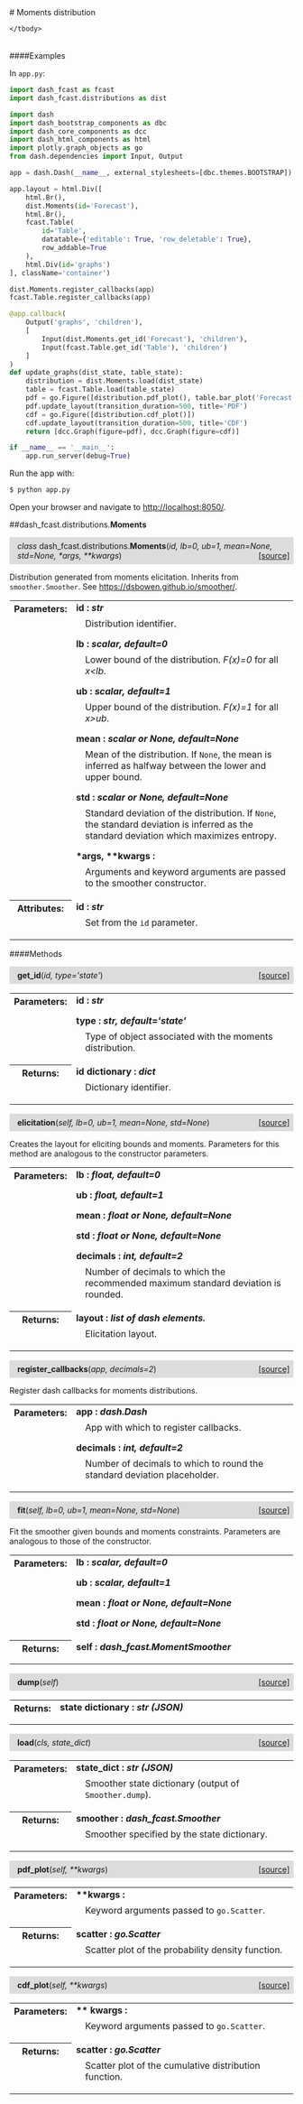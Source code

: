 <script src="https://cdn.mathjax.org/mathjax/latest/MathJax.js?config=TeX-AMS-MML_HTMLorMML" type="text/javascript"></script>

<link rel="stylesheet" href="https://assets.readthedocs.org/static/css/readthedocs-doc-embed.css" type="text/css" />

<style>
    a.src-href {
        float: right;
    }
    p.attr {
        margin-top: 0.5em;
        margin-left: 1em;
    }
    p.func-header {
        background-color: gainsboro;
        border-radius: 0.1em;
        padding: 0.5em;
        padding-left: 1em;
    }
    table.field-table {
        border-radius: 0.1em
    }
</style># Moments distribution

<table class="docutils field-list field-table" frame="void" rules="none">
    <col class="field-name" />
    <col class="field-body" />
    <tbody valign="top">
        
    </tbody>
</table>

####Examples

In `app.py`:

```python
import dash_fcast as fcast
import dash_fcast.distributions as dist

import dash
import dash_bootstrap_components as dbc
import dash_core_components as dcc
import dash_html_components as html
import plotly.graph_objects as go
from dash.dependencies import Input, Output

app = dash.Dash(__name__, external_stylesheets=[dbc.themes.BOOTSTRAP])

app.layout = html.Div([
    html.Br(),
    dist.Moments(id='Forecast'),
    html.Br(),
    fcast.Table(
        id='Table',
        datatable={'editable': True, 'row_deletable': True},
        row_addable=True
    ),
    html.Div(id='graphs')
], className='container')

dist.Moments.register_callbacks(app)
fcast.Table.register_callbacks(app)

@app.callback(
    Output('graphs', 'children'),
    [
        Input(dist.Moments.get_id('Forecast'), 'children'),
        Input(fcast.Table.get_id('Table'), 'children')
    ]
)
def update_graphs(dist_state, table_state):
    distribution = dist.Moments.load(dist_state)
    table = fcast.Table.load(table_state)
    pdf = go.Figure([distribution.pdf_plot(), table.bar_plot('Forecast')])
    pdf.update_layout(transition_duration=500, title='PDF')
    cdf = go.Figure([distribution.cdf_plot()])
    cdf.update_layout(transition_duration=500, title='CDF')
    return [dcc.Graph(figure=pdf), dcc.Graph(figure=cdf)]

if __name__ == '__main__':
    app.run_server(debug=True)
```

Run the app with:

```bash
$ python app.py
```

Open your browser and navigate to <http://localhost:8050/>.

##dash_fcast.distributions.**Moments**

<p class="func-header">
    <i>class</i> dash_fcast.distributions.<b>Moments</b>(<i>id, lb=0, ub=1, mean=None, std=None, *args, **kwargs</i>) <a class="src-href" target="_blank" href="https://github.com/dsbowen/dash-fcast/blob/master/dash_fcast/distributions\moments.py#L74">[source]</a>
</p>

Distribution generated from moments elicitation. Inherits from
`smoother.Smoother`. See <https://dsbowen.github.io/smoother/>.

<table class="docutils field-list field-table" frame="void" rules="none">
    <col class="field-name" />
    <col class="field-body" />
    <tbody valign="top">
        <tr class="field">
    <th class="field-name"><b>Parameters:</b></td>
    <td class="field-body" width="100%"><b>id : <i>str</i></b>
<p class="attr">
    Distribution identifier.
</p>
<b>lb : <i>scalar, default=0</i></b>
<p class="attr">
    Lower bound of the distribution. <em>F(x)=0</em> for all <em>x&lt;lb</em>.
</p>
<b>ub : <i>scalar, default=1</i></b>
<p class="attr">
    Upper bound of the distribution. <em>F(x)=1</em> for all <em>x&gt;ub</em>.
</p>
<b>mean : <i>scalar or None, default=None</i></b>
<p class="attr">
    Mean of the distribution. If <code>None</code>, the mean is inferred as halfway between the lower and upper bound.
</p>
<b>std : <i>scalar or None, default=None</i></b>
<p class="attr">
    Standard deviation of the distribution. If <code>None</code>, the standard deviation is inferred as the standard deviation which maximizes entropy.
</p>
<b>*args, **kwargs : <i></i></b>
<p class="attr">
    Arguments and keyword arguments are passed to the smoother constructor.
</p></td>
</tr>
<tr class="field">
    <th class="field-name"><b>Attributes:</b></td>
    <td class="field-body" width="100%"><b>id : <i>str</i></b>
<p class="attr">
    Set from the <code>id</code> parameter.
</p></td>
</tr>
    </tbody>
</table>



####Methods



<p class="func-header">
    <i></i> <b>get_id</b>(<i>id, type='state'</i>) <a class="src-href" target="_blank" href="https://github.com/dsbowen/dash-fcast/blob/master/dash_fcast/distributions\moments.py#L113">[source]</a>
</p>



<table class="docutils field-list field-table" frame="void" rules="none">
    <col class="field-name" />
    <col class="field-body" />
    <tbody valign="top">
        <tr class="field">
    <th class="field-name"><b>Parameters:</b></td>
    <td class="field-body" width="100%"><b>id : <i>str</i></b>
<p class="attr">
    
</p>
<b>type : <i>str, default='state'</i></b>
<p class="attr">
    Type of object associated with the moments distribution.
</p></td>
</tr>
<tr class="field">
    <th class="field-name"><b>Returns:</b></td>
    <td class="field-body" width="100%"><b>id dictionary : <i>dict</i></b>
<p class="attr">
    Dictionary identifier.
</p></td>
</tr>
    </tbody>
</table>





<p class="func-header">
    <i></i> <b>elicitation</b>(<i>self, lb=0, ub=1, mean=None, std=None</i>) <a class="src-href" target="_blank" href="https://github.com/dsbowen/dash-fcast/blob/master/dash_fcast/distributions\moments.py#L140">[source]</a>
</p>

Creates the layout for eliciting bounds and moments. Parameters for
this method are analogous to the constructor parameters.

<table class="docutils field-list field-table" frame="void" rules="none">
    <col class="field-name" />
    <col class="field-body" />
    <tbody valign="top">
        <tr class="field">
    <th class="field-name"><b>Parameters:</b></td>
    <td class="field-body" width="100%"><b>lb : <i>float, default=0</i></b>
<p class="attr">
    
</p>
<b>ub : <i>float, default=1</i></b>
<p class="attr">
    
</p>
<b>mean : <i>float or None, default=None</i></b>
<p class="attr">
    
</p>
<b>std : <i>float or None, default=None</i></b>
<p class="attr">
    
</p>
<b>decimals : <i>int, default=2</i></b>
<p class="attr">
    Number of decimals to which the recommended maximum standard deviation is rounded.
</p></td>
</tr>
<tr class="field">
    <th class="field-name"><b>Returns:</b></td>
    <td class="field-body" width="100%"><b>layout : <i>list of dash elements.</i></b>
<p class="attr">
    Elicitation layout.
</p></td>
</tr>
    </tbody>
</table>





<p class="func-header">
    <i></i> <b>register_callbacks</b>(<i>app, decimals=2</i>) <a class="src-href" target="_blank" href="https://github.com/dsbowen/dash-fcast/blob/master/dash_fcast/distributions\moments.py#L197">[source]</a>
</p>

Register dash callbacks for moments distributions.

<table class="docutils field-list field-table" frame="void" rules="none">
    <col class="field-name" />
    <col class="field-body" />
    <tbody valign="top">
        <tr class="field">
    <th class="field-name"><b>Parameters:</b></td>
    <td class="field-body" width="100%"><b>app : <i>dash.Dash</i></b>
<p class="attr">
    App with which to register callbacks.
</p>
<b>decimals : <i>int, default=2</i></b>
<p class="attr">
    Number of decimals to which to round the standard deviation placeholder.
</p></td>
</tr>
    </tbody>
</table>





<p class="func-header">
    <i></i> <b>fit</b>(<i>self, lb=0, ub=1, mean=None, std=None</i>) <a class="src-href" target="_blank" href="https://github.com/dsbowen/dash-fcast/blob/master/dash_fcast/distributions\moments.py#L259">[source]</a>
</p>

Fit the smoother given bounds and moments constraints. Parameters are
analogous to those of the constructor.

<table class="docutils field-list field-table" frame="void" rules="none">
    <col class="field-name" />
    <col class="field-body" />
    <tbody valign="top">
        <tr class="field">
    <th class="field-name"><b>Parameters:</b></td>
    <td class="field-body" width="100%"><b>lb : <i>scalar, default=0</i></b>
<p class="attr">
    
</p>
<b>ub : <i>scalar, default=1</i></b>
<p class="attr">
    
</p>
<b>mean : <i>float or None, default=None</i></b>
<p class="attr">
    
</p>
<b>std : <i>float or None, default=None</i></b>
<p class="attr">
    
</p></td>
</tr>
<tr class="field">
    <th class="field-name"><b>Returns:</b></td>
    <td class="field-body" width="100%"><b>self : <i>dash_fcast.MomentSmoother</i></b>
<p class="attr">
    
</p></td>
</tr>
    </tbody>
</table>





<p class="func-header">
    <i></i> <b>dump</b>(<i>self</i>) <a class="src-href" target="_blank" href="https://github.com/dsbowen/dash-fcast/blob/master/dash_fcast/distributions\moments.py#L286">[source]</a>
</p>



<table class="docutils field-list field-table" frame="void" rules="none">
    <col class="field-name" />
    <col class="field-body" />
    <tbody valign="top">
        <tr class="field">
    <th class="field-name"><b>Returns:</b></td>
    <td class="field-body" width="100%"><b>state dictionary : <i>str (JSON)</i></b>
<p class="attr">
    
</p></td>
</tr>
    </tbody>
</table>





<p class="func-header">
    <i></i> <b>load</b>(<i>cls, state_dict</i>) <a class="src-href" target="_blank" href="https://github.com/dsbowen/dash-fcast/blob/master/dash_fcast/distributions\moments.py#L299">[source]</a>
</p>



<table class="docutils field-list field-table" frame="void" rules="none">
    <col class="field-name" />
    <col class="field-body" />
    <tbody valign="top">
        <tr class="field">
    <th class="field-name"><b>Parameters:</b></td>
    <td class="field-body" width="100%"><b>state_dict : <i>str (JSON)</i></b>
<p class="attr">
    Smoother state dictionary (output of <code>Smoother.dump</code>).
</p></td>
</tr>
<tr class="field">
    <th class="field-name"><b>Returns:</b></td>
    <td class="field-body" width="100%"><b>smoother : <i>dash_fcast.Smoother</i></b>
<p class="attr">
    Smoother specified by the state dictionary.
</p></td>
</tr>
    </tbody>
</table>





<p class="func-header">
    <i></i> <b>pdf_plot</b>(<i>self, **kwargs</i>) <a class="src-href" target="_blank" href="https://github.com/dsbowen/dash-fcast/blob/master/dash_fcast/distributions\moments.py#L318">[source]</a>
</p>



<table class="docutils field-list field-table" frame="void" rules="none">
    <col class="field-name" />
    <col class="field-body" />
    <tbody valign="top">
        <tr class="field">
    <th class="field-name"><b>Parameters:</b></td>
    <td class="field-body" width="100%"><b>**kwargs : <i></i></b>
<p class="attr">
    Keyword arguments passed to <code>go.Scatter</code>.
</p></td>
</tr>
<tr class="field">
    <th class="field-name"><b>Returns:</b></td>
    <td class="field-body" width="100%"><b>scatter : <i>go.Scatter</i></b>
<p class="attr">
    Scatter plot of the probability density function.
</p></td>
</tr>
    </tbody>
</table>





<p class="func-header">
    <i></i> <b>cdf_plot</b>(<i>self, **kwargs</i>) <a class="src-href" target="_blank" href="https://github.com/dsbowen/dash-fcast/blob/master/dash_fcast/distributions\moments.py#L333">[source]</a>
</p>



<table class="docutils field-list field-table" frame="void" rules="none">
    <col class="field-name" />
    <col class="field-body" />
    <tbody valign="top">
        <tr class="field">
    <th class="field-name"><b>Parameters:</b></td>
    <td class="field-body" width="100%"><b>** kwargs : <i></i></b>
<p class="attr">
    Keyword arguments passed to <code>go.Scatter</code>.
</p></td>
</tr>
<tr class="field">
    <th class="field-name"><b>Returns:</b></td>
    <td class="field-body" width="100%"><b>scatter : <i>go.Scatter</i></b>
<p class="attr">
    Scatter plot of the cumulative distribution function.
</p></td>
</tr>
    </tbody>
</table>

